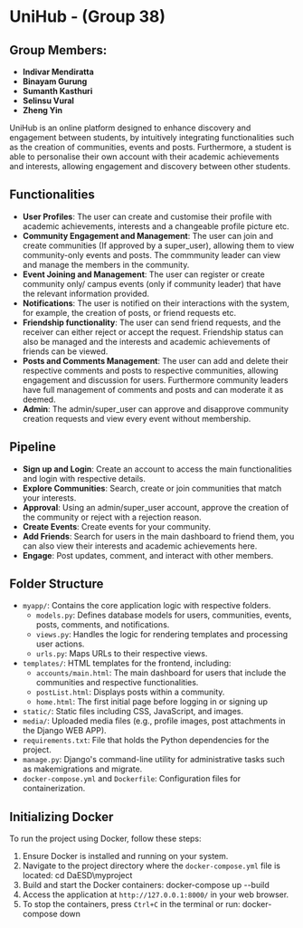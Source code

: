 # UniHub - (Group 38)

## Group Members:

- **Indivar Mendiratta**
- **Binayam Gurung**
- **Sumanth Kasthuri**
- **Selinsu Vural**
- **Zheng Yin**

UniHub is an online platform designed to enhance discovery and engagement between students, by intuitively integrating functionalities such as the creation of communities, events and posts. Furthermore, a student is able to personalise their own account with their academic achievements and interests, allowing engagement and discovery between other students.

## Functionalities

- **User Profiles**: The user can create and customise their profile with academic achievements, interests and a changeable profile picture etc.
- **Community Engagement and Management**: The user can join and create communities (If approved by a super_user), allowing them to view community-only events and posts. The commmunity leader can view and manage the members in the community. 
- **Event Joining and Management**: The user can register or create community only/ campus events (only if community leader) that have the relevant information provided.
- **Notifications**: The user is notified on  their interactions with the system, for example, the creation of posts, or friend requests etc.
- **Friendship functionality**: The user can send friend requests, and the receiver can either reject or accept the request. Friendship status can also be managed and the interests and academic achievements of friends can be viewed.
- **Posts and Comments Management**: The user can add and delete their respective comments and posts to respective communities, allowing engagement and discussion for users. Furthermore community leaders have full management of comments and posts and can moderate it as deemed.
- **Admin**: The admin/super_user can approve and disapprove community creation requests and view every event without membership.



## Pipeline

- **Sign up and Login**: Create an account to access the main functionalities and login with respective details.
- **Explore Communities**: Search, create or join communities that match your interests.
- **Approval**: Using an admin/super_user account, approve the creation of the community or reject with a rejection reason.
- **Create Events**: Create events for your community.
- **Add Friends**: Search for users in the main dashboard to friend them, you can also view their interests and academic achievements here.
- **Engage**: Post updates, comment, and interact with other members.

## Folder Structure

- `myapp/`: Contains the core application logic with respective folders.
  - `models.py`: Defines database models for users, communities, events, posts, comments, and notifications.
  - `views.py`: Handles the logic for rendering templates and processing user actions.
  - `urls.py`: Maps URLs to their respective views.
- `templates/`: HTML templates for the frontend, including:
  - `accounts/main.html`: The main dashboard for users that include the communities and respective functionalities.
  - `postList.html`: Displays posts within a community.
  - `home.html`: The first initial page before logging in or signing up
- `static/`: Static files including CSS, JavaScript, and images.
- `media/`: Uploaded media files (e.g., profile images, post attachments in the Django WEB APP).
- `requirements.txt`: File that holds the Python dependencies for the project.
- `manage.py`: Django's command-line utility for administrative tasks such as makemigrations and migrate.
- `docker-compose.yml` and `Dockerfile`: Configuration files for containerization.

## Initializing Docker

To run the project using Docker, follow these steps:

1. Ensure Docker is installed and running on your system.
2. Navigate to the project directory where the `docker-compose.yml` file is located:
   cd DaESD\myproject
3. Build and start the Docker containers:
   docker-compose up --build
4. Access the application at `http://127.0.0.1:8000/` in your web browser.
5. To stop the containers, press `Ctrl+C` in the terminal or run:
   docker-compose down
